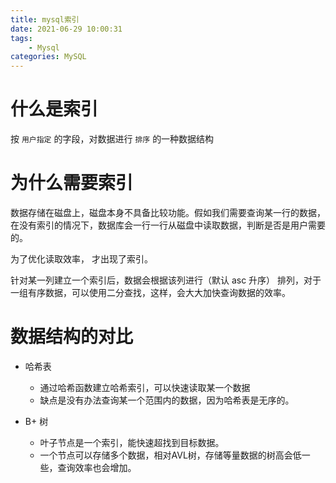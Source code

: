 ```yaml
---
title: mysql索引
date: 2021-06-29 10:00:31
tags: 
    - Mysql
categories: MySQL
---
```


# 什么是索引

按 `用户指定` 的字段，对数据进行 `排序` 的一种数据结构

# 为什么需要索引

数据存储在磁盘上，磁盘本身不具备比较功能。假如我们需要查询某一行的数据，在没有索引的情况下，数据库会一行一行从磁盘中读取数据，判断是否是用户需要的。

为了优化读取效率， 才出现了索引。

针对某一列建立一个索引后，数据会根据该列进行（默认 asc 升序） 排列，对于一组有序数据，可以使用二分查找，这样，会大大加快查询数据的效率。

# 数据结构的对比

- 哈希表
    - 通过哈希函数建立哈希索引，可以快速读取某一个数据
    - 缺点是没有办法查询某一个范围内的数据，因为哈希表是无序的。

- B+ 树
    - 叶子节点是一个索引，能快速超找到目标数据。
    - 一个节点可以存储多个数据，相对AVL树，存储等量数据的树高会低一些，查询效率也会增加。